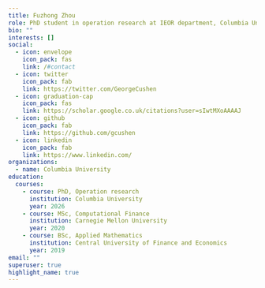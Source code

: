 ```yaml
---
title: Fuzhong Zhou
role: PhD student in operation research at IEOR department, Columbia University
bio: ""
interests: []
social:
  - icon: envelope
    icon_pack: fas
    link: /#contact
  - icon: twitter
    icon_pack: fab
    link: https://twitter.com/GeorgeCushen
  - icon: graduation-cap
    icon_pack: fas
    link: https://scholar.google.co.uk/citations?user=sIwtMXoAAAAJ
  - icon: github
    icon_pack: fab
    link: https://github.com/gcushen
  - icon: linkedin
    icon_pack: fab
    link: https://www.linkedin.com/
organizations:
  - name: Columbia University
education:
  courses:
    - course: PhD, Operation research
      institution: Columbia University
      year: 2026
    - course: MSc, Computational Finance
      institution: Carnegie Mellon University
      year: 2020
    - course: BSc, Applied Mathematics
      institution: Central University of Finance and Economics
      year: 2019
email: ""
superuser: true
highlight_name: true
---
```

